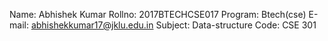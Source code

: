 Name:    Abhishek Kumar
Rollno:  2017BTECHCSE017
Program: Btech(cse)
E-mail:  abhishekkumar17@jklu.edu.in
Subject: Data-structure
Code:	 CSE 301
